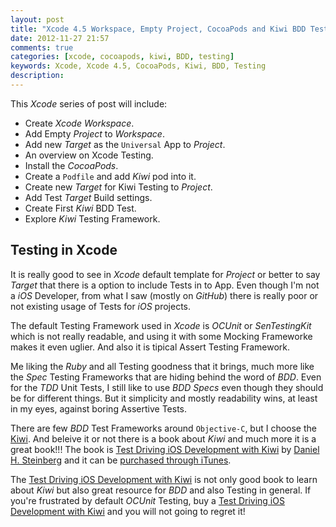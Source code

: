 ```yaml
---
layout: post
title: "Xcode 4.5 Workspace, Empty Project, CocoaPods and Kiwi BDD Test Framework Setup"
date: 2012-11-27 21:57
comments: true
categories: [xcode, cocoapods, kiwi, BDD, testing]
keywords: Xcode, Xcode 4.5, CocoaPods, Kiwi, BDD, Testing
description:
---
```


This _Xcode_ series of post will include:

 * Create _Xcode Workspace_.
 * Add Empty _Project_ to _Workspace_.
 * Add new _Target_ as the `Universal` App to _Project_.
 * An overview on Xcode Testing.
 * Install the _CocoaPods_.
 * Create a `Podfile` and add _Kiwi_ pod into it.
 * Create new _Target_ for Kiwi Testing to _Project_.
 * Add Test _Target_ Build settings.
 * Create First _Kiwi_ BDD Test.
 * Explore _Kiwi_ Testing Framework.



## Testing in Xcode

It is really good to see in _Xcode_ default template for _Project_ or better to say _Target_
that there is a option to include Tests in to App. Even though I'm not a _iOS_ Developer, from
what I saw (mostly on _GitHub_) there is really poor or not existing usage of Tests for _iOS_
projects.

The default Testing Framework used in _Xcode_ is _OCUnit_ or _SenTestingKit_ which is not
really readable, and using it with some Mocking Frameworke makes it even uglier. And also
it is tipical Assert Testing Framework.

Me liking the _Ruby_ and all Testing goodness that it brings, much more like the _Spec_ Testing
Frameworks that are hiding behind the word of _BDD_. Even for the _TDD_ Unit Tests, I still like to use
_BDD Specs_ even though they should be for different things. But it simplicity and mostly
readability wins, at least in my eyes, against boring Assertive Tests.

There are few _BDD_ Test Frameworks around `Objective-C`, but I choose the [Kiwi](https://github.com/allending/Kiwi).
And beleive it or not there is a book about _Kiwi_ and much more it is a great book!!!
The book is [Test Driving iOS Development with Kiwi](http://editorscut.com/Books/001kiwi/001kiwi-details.html) by
[Daniel H. Steinberg](http://dimsumthinking.com/) and it can be
[purchased through iTunes](https://itunes.apple.com/us/book/test-driving-ios-development/id502345143?mt=11&ign-mpt=uo%3D4).

The [Test Driving iOS Development with Kiwi](http://editorscut.com/Books/001kiwi/001kiwi-details.html) is not
only good book to learn about _Kiwi_ but also great resource for _BDD_ and also Testing in general.
If you're frustrated by default _OCUnit_ Testing, buy a [Test Driving iOS Development with Kiwi](http://editorscut.com/Books/001kiwi/001kiwi-details.html) and you will not going to regret it!
